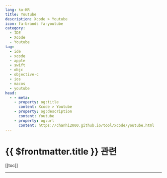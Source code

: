 ```yaml
---
lang: ko-KR
title: Youtube
description: Xcode > Youtube
icon: fa-brands fa-youtube
category:
  - IDE
  - Xcode
  - Youtube
tag: 
  - ide
  - xcode
  - apple
  - swift
  - objc
  - objective-c
  - ios
  - macos
  - youtube
head:
  - - meta:
    - property: og:title
      content: Xcode > Youtube
    - property: og:description
      content: Youtube
    - property: og:url
      content: https://chanhi2000.github.io/tool/xcode/youtube.html
---
```


# {{ $frontmatter.title }} 관련

[[toc]]

---

<MyYouTubeItems jsonName="yu-AppleDeveloper" /><!-- Apple Developer -->
<MyYouTubeItems jsonName="yu-shubham_iosdev" /> <!-- Shubham Singh -->
<MyYouTubeItems jsonName="yu-StewartLynch" /><!-- Stewart Lynch -->

<TagLinks />
